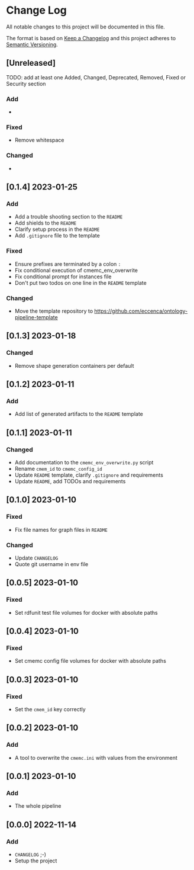 # Change Log

All notable changes to this project will be documented in this file.

The format is based on [Keep a Changelog](http://keepachangelog.com/) and this project adheres to [Semantic Versioning](http://semver.org/).

## [Unreleased]

TODO: add at least one Added, Changed, Deprecated, Removed, Fixed or Security section

### Add

-

### Fixed

- Remove whitespace

### Changed

-

## [0.1.4] 2023-01-25

### Add

- Add a trouble shooting section to the `README`
- Add shields to the `README`
- Clarify setup process in the `README`
- Add `.gitignore` file to the template

### Fixed

- Ensure prefixes are terminated by a colon `:`
- Fix conditional execution of cmemc_env_overwrite
- Fix conditional prompt for instances file
- Don't put two todos on one line in the `README` template

### Changed

- Move the template repository to https://github.com/eccenca/ontology-pipeline-template

## [0.1.3] 2023-01-18

### Changed

- Remove shape generation containers per default

## [0.1.2] 2023-01-11

### Add

- Add list of generated artifacts to the `README` template

## [0.1.1] 2023-01-11

### Changed

- Add documentation to the `cmemc_env_overwrite.py` script
- Rename `cmem_id` to `cmemc_config_id`
- Update `README` template, clarify `.gitignore` and requirements
- Update `README`, add TODOs and requirements

## [0.1.0] 2023-01-10

### Fixed

- Fix file names for graph files in `README`

### Changed

- Update `CHANGELOG`
- Quote git username in env file

## [0.0.5] 2023-01-10

### Fixed

- Set rdfunit test file volumes for docker with absolute paths

## [0.0.4] 2023-01-10

### Fixed

- Set cmemc config file volumes for docker with absolute paths

## [0.0.3] 2023-01-10

### Fixed

- Set the `cmem_id` key correctly

## [0.0.2] 2023-01-10

### Add

- A tool to overwrite the `cmemc.ini` with values from the environment

## [0.0.1] 2023-01-10

### Add

- The whole pipeline

## [0.0.0] 2022-11-14

### Add

- `CHANGELOG` ;-)
- Setup the project
